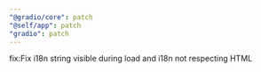 ```yaml
---
"@gradio/core": patch
"@self/app": patch
"gradio": patch
---
```


fix:Fix i18n string visible during load and i18n not respecting HTML
